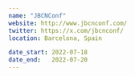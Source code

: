 ```yaml
---
name: "JBCNConf"
website: http://www.jbcnconf.com/
twitter: https://x.com/jbcnconf/
location: Barcelona, Spain

date_start: 2022-07-18
date_end:   2022-07-20
---
```

